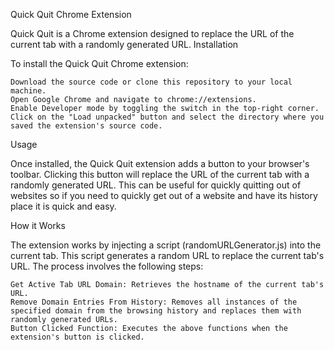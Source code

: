 Quick Quit Chrome Extension

Quick Quit is a Chrome extension designed to replace the URL of the current tab with a randomly generated URL.
Installation

To install the Quick Quit Chrome extension:

    Download the source code or clone this repository to your local machine.
    Open Google Chrome and navigate to chrome://extensions.
    Enable Developer mode by toggling the switch in the top-right corner.
    Click on the "Load unpacked" button and select the directory where you saved the extension's source code.

Usage

Once installed, the Quick Quit extension adds a button to your browser's toolbar. Clicking this button will replace the URL of the current tab with a randomly generated URL. This can be useful for quickly quitting out of websites so if you need to quickly get out of a website and have its history place it is quick and easy.

How it Works

The extension works by injecting a script (randomURLGenerator.js) into the current tab. This script generates a random URL to replace the current tab's URL. The process involves the following steps:

    Get Active Tab URL Domain: Retrieves the hostname of the current tab's URL.
    Remove Domain Entries From History: Removes all instances of the specified domain from the browsing history and replaces them with randomly generated URLs.
    Button Clicked Function: Executes the above functions when the extension's button is clicked.
